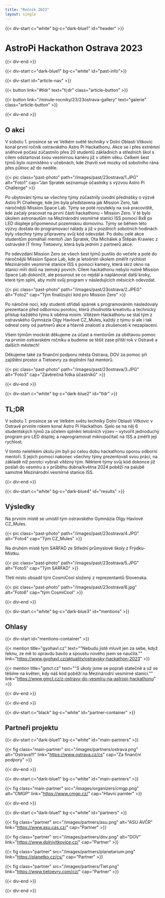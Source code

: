 ```yaml
---
title: "Ročník 2023"
layout: single
---
```


{{< div-start c="white" bg-c="dark-blue1" id="header" >}}

# AstroPi Hackathon Ostrava 2023

{{< div-end >}}

{{< div-start c="dark-blue1" bg-c="white" id="past-info">}}

{{< div-start id="article-nav" >}}

{{< button link="#tldr" text="tl;dr" class="article-button" >}}

{{< button link="/minule-rocniky/23/23ostrava-gallery" text="galerie" class="article-button" >}}

{{< div-end >}}

## O akci

V sobotu 1. prosince se ve Velkém světě techniky v Dolní Oblasti Vítkovic konal první ročník ostravského Astro Pi Hackathonu. Akce se i přes extrémní sněhové počasí zúčastnilo přes 20 studentů základních a středních škol s cílem odstartovat svou vesmírnou kariéru již v útlém věku. Celkem šest týmů bylo rozmístěno v učebnách, kde žhavili své mozky od sobotního rána přes půlnoc až do neděle.

{{< pic class="past-photo" path="/images/past/23ostrava/1.JPG" alt="Foto1" cap="Jan Spratek seznamuje účastníky s výzvou Astro Pi Challenge" >}}

Po ubytování týmu se všechny týmy zúčastnily úvodní přednášky o výzvě Astro Pi Challenge, kde jim byla představena jak Mission Zero, tak náročnější Mission Space Lab. Týmy se poté rozutekly na svá pracoviště, kde začaly pracovat na první části hackathonu – Mission Zero. V té bylo úkolem astronautům na Mezinárodní vesmírné stanici ISS pomocí 8x8 px LED displeje připomenout pozemskou domovinu. Týmy se během této výzvy dostala do programovací nálady a již v pozdních sobotních hodinách byly všechny týmy připraveny svůj kód odevzdat. Po dobu celé akce studentům pomáhali mentoři Jan Spratek, Ota Michálek a Štěpán Krawiec z ostravské IT firmy Tietoevry, která byla jedním z partnerů akce.

Po odevzdání Mission Zero se všech šest týmů pustilo do večeře a poté do náročnější Mission Space Lab, kde je letošním úkolem změřit rychlost Mezinárodní vesmírné stanice ISS s pomocí kamery, která skrz okno na stanici míří dolů na zemský povrch. Cílem hackathonu nebylo nutně Mission Space Lab dokončit, ale posunout se co nejdál a naplánovat další kroky, které tým splní, aby mohl svůj program v následujících měsících odevzdat.

{{< pic class="past-photo" path="/images/past/23ostrava/2.JPEG" alt="Foto2" cap="Tým finalizující kód pro Mission Zero" >}}

Po náročné noci, kdy studenti střídali spánek s programováním následovaly prezentace před odbornou porotou, která zhodnotila kreativitu a technický přístup každého týmu k oběma misím. Vítězem Hackathonu se stal tým z ostravského Gymnázia Olgy Havlové CZ_Mules, každý z týmu si ale i tak odnesl ceny od partnerů akce a hlavně znalosti a zkušenosti k nezaplacení.

Všem týmům mockrát děkujeme za účast a mentorům za obětavou pomoc na prvním ostravském ročníku a budeme se těšit zase příští rok v Ostravě a dalších městech!

Děkujeme také za finanční podporu města Ostrava, DOV za pomoc při zajištění prostor a Tietoevry za doplnění řad mentorů.

{{< pic class="past-photo" path="/images/past/23ostrava/3.JPG" alt="Foto3" cap="Závěrečná fotka účastníků" >}}

{{< div-end >}}

{{< div-start c="white" bg-c="dark-blue2" id="tldr" >}}

## TL;DR

V sobotu 1. prosince se ve Velkém světu techniky Dolní Oblasti Vítkovic v Ostravě prvním rokem konal Astro Pi Hackathon. Sjelo se na něj 6 studentských týmů za účelem splnění letošních výzev – vytvořit jednoduchý program pro LED displej; a naprogramovat mikropočítač na ISS a změřit její rychlost.

V tomto nelehkém úkolu jim byli po celou dobu hackathonu oporou odborní mentoři. S jejich pomocí nakonec všechny týmy prezentovali svou práci, na základě níž porotci vybrali vítězný tým. Některé týmy svůj kód dokonce již poslali do vesmíru a v průběhu dubna/května 2024 poběží na palubě samotné Mezinárodní vesmírné stanice ISS.

{{< div-end >}}

{{< div-start c="white" bg-c="dark-blue4" id="results" >}}

## Výsledky

Na prvním místě se umístil tým ostravského Gymnázia Olgy Havlové CZ_Mules.

{{< pic class="past-photo" path="/images/past/23ostrava/4.JPG" alt="Foto4" cap="Tým CZ_Mules" >}}

Na druhém místě tým SARFAD ze Střední průmyslové školy z Frýdku-Místku.

{{< pic class="past-photo" path="/images/past/23ostrava/5.JPG" alt="Foto5" cap="Tým SARFAD" >}}

Třetí místo obsadil tým CosmiCool složený z reprezentantů Slovenska.

{{< pic class="past-photo" path="/images/past/23ostrava/6.jpg" alt="Foto6" cap="tým CosmiCool" >}}

{{< div-end >}}

{{< div-start c="white" bg-c="dark-blue3" id="mentions" >}}

## Ohlasy

{{< div-start id="mentions-container" >}}

{{< mention title="gyohavl.cz" text="\"Nebudu jistě mluvit jen za sebe, když řeknu, ze mě to opravdu bavilo a spoustu nového jsem se naučila.\"" link="https://www.gyohavl.cz/aktuality/ostravsky-hackathon-2023" >}}

{{< mention title="gmct.cz" text="\"S úkoly jsme se poprali statečně a už se těšíme na květen, kdy náš kód poběží na Mezinárodní vesmírné stanici.\"" link="https://www.gmct.cz/z-ostravy-do-vesmiru-na-astropi-hackathonu" >}}

{{< div-end >}}

{{< div-end >}}

{{< div-start c="black" bg-c="white" id="partner-container" >}}

## Partneři projektu

{{< div-start c="dark-blue1" bg-c="white" id="main-partners" >}}

{{< fig class="main-partner" src="/images/partners/ostrava.png" alt="Ostrava!!!" link="https://www.ostrava.cz/cs" cap="Za finanční podpory" >}}

{{< div-end >}}

{{< div-start c="dark-blue1" bg-c="white" id="main-partners" >}}

{{< fig class="main-partner" src="/images/organizers/cmgp.png" alt="CMGP" link="https://www.cmgp.cz/" cap="Hlavní parnter" >}}

{{< div-end >}}

{{< div-start c="dark-blue1" bg-c="white" id="partners" >}}

{{< fig class="partner" src="/images/partners/asu.png" alt="ASU AVČR" link="https://www.asu.cas.cz/" cap="Partner" >}}

{{< fig class="partner" src="/images/partners/dov.png" alt="DOV" link="https://www.dolnivitkovice.cz/" cap="Partner" >}}

{{< fig class="partner" src="/images/partners/planetarium.png" link="https://planetko.cz/cs/" cap="Partner" >}}

{{< fig class="partner" src="/images/partners/Tiet.png" link="https://www.tietoevry.com/cz/" cap="Partner" >}}

{{< div-end >}}

{{< div-end >}}